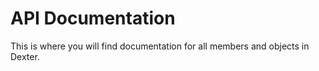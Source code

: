 # API Documentation

This is where you will find documentation for all members and objects in Dexter.
